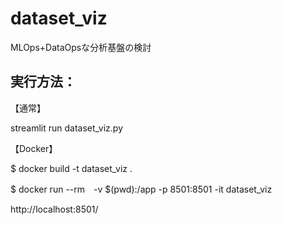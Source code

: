 # dataset_viz
MLOps+DataOpsな分析基盤の検討

## 実行方法：
【通常】

streamlit run dataset_viz.py

【Docker】

$ docker build -t dataset_viz .

$ docker run --rm　-v $(pwd):/app -p 8501:8501 -it dataset_viz

http://localhost:8501/
